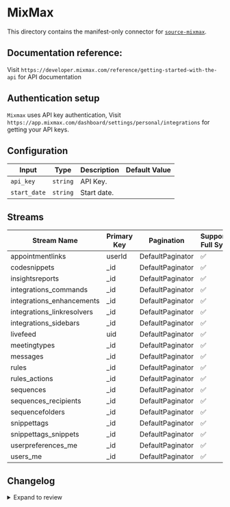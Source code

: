 # MixMax
This directory contains the manifest-only connector for [`source-mixmax`](https://app.mixmax.com/).

## Documentation reference:
Visit `https://developer.mixmax.com/reference/getting-started-with-the-api` for API documentation

## Authentication setup
`Mixmax` uses API key authentication, Visit `https://app.mixmax.com/dashboard/settings/personal/integrations` for getting your API keys.

## Configuration

| Input | Type | Description | Default Value |
|-------|------|-------------|---------------|
| `api_key` | `string` | API Key.  |  |
| `start_date` | `string` | Start date.  |  |

## Streams
| Stream Name | Primary Key | Pagination | Supports Full Sync | Supports Incremental |
|-------------|-------------|------------|---------------------|----------------------|
| appointmentlinks | userId | DefaultPaginator | ✅ |  ❌  |
| codesnippets | _id | DefaultPaginator | ✅ |  ✅  |
| insightsreports | _id | DefaultPaginator | ✅ |  ✅  |
| integrations_commands | _id | DefaultPaginator | ✅ |  ❌  |
| integrations_enhancements | _id | DefaultPaginator | ✅ |  ❌  |
| integrations_linkresolvers | _id | DefaultPaginator | ✅ |  ✅  |
| integrations_sidebars | _id | DefaultPaginator | ✅ |  ❌  |
| livefeed | uid | DefaultPaginator | ✅ |  ❌  |
| meetingtypes | _id | DefaultPaginator | ✅ |  ✅  |
| messages | _id | DefaultPaginator | ✅ |  ✅  |
| rules | _id | DefaultPaginator | ✅ |  ✅  |
| rules_actions | _id | DefaultPaginator | ✅ |  ✅  |
| sequences | _id | DefaultPaginator | ✅ |  ✅  |
| sequences_recipients | _id | DefaultPaginator | ✅ |  ✅  |
| sequencefolders | _id | DefaultPaginator | ✅ |  ✅  |
| snippettags | _id | DefaultPaginator | ✅ |  ✅  |
| snippettags_snippets | _id | DefaultPaginator | ✅ |  ✅  |
| userpreferences_me | _id | DefaultPaginator | ✅ |  ❌  |
| users_me | _id | DefaultPaginator | ✅ |  ❌  |

## Changelog

<details>
  <summary>Expand to review</summary>

| Version | Date | Pull Request | Subject |
| ------------------ | ------------ | --- | ---------------- |
| 0.0.3 | 2024-10-29 | [47838](https://github.com/airbytehq/airbyte/pull/47838) | Update dependencies |
| 0.0.2 | 2024-10-28 | [47578](https://github.com/airbytehq/airbyte/pull/47578) | Update dependencies |
| 0.0.1 | 2024-09-26 | [45921](https://github.com/airbytehq/airbyte/pull/45921) | Initial release by [@btkcodedev](https://github.com/btkcodedev) via Connector Builder |

</details>
